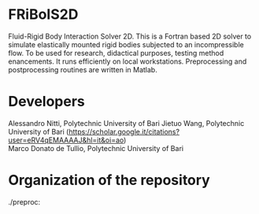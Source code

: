# FRiBoIS2D
Fluid-Rigid Body Interaction Solver 2D. This is a Fortran based 2D solver to simulate elastically mounted rigid bodies subjected to an incompressible flow. To be used for research, didactical purposes, testing method enancements. It runs efficiently on local workstations. Preprocessing and postprocessing routines are written in Matlab.

# Developers
Alessandro Nitti, Polytechnic University of Bari
Jietuo Wang, Polytechnic University of Bari (https://scholar.google.it/citations?user=eRV4qEMAAAAJ&hl=it&oi=ao)  
Marco Donato de Tullio, Polytechnic University of Bari

# Organization of the repository
./preproc:
